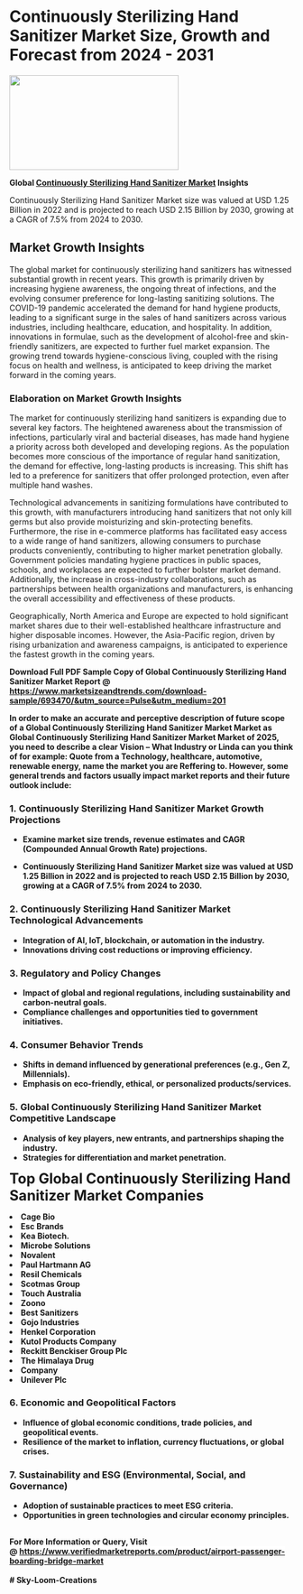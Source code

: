 <H1>Continuously Sterilizing Hand Sanitizer Market Size, Growth and Forecast from 2024 - 2031</H1><img class="aligncenter size-medium wp-image-584254" src="https://thirdeyenews.in/wp-content/uploads/2024/09/Global-Market-Research-300x168.jpeg" alt="" width="300" height="168" /><p><strong>Global&nbsp;<a href="https://www.marketsizeandtrends.com/download-sample/693470/&amp;utm_source=Pulse&amp;utm_medium=201">Continuously Sterilizing Hand Sanitizer Market</a> Insights</strong></p><p>Continuously Sterilizing Hand Sanitizer Market size was valued at USD 1.25 Billion in 2022 and is projected to reach USD 2.15 Billion by 2030, growing at a CAGR of 7.5% from 2024 to 2030.</p><p><h2>Market Growth Insights</h2> <p>The global market for continuously sterilizing hand sanitizers has witnessed substantial growth in recent years. This growth is primarily driven by increasing hygiene awareness, the ongoing threat of infections, and the evolving consumer preference for long-lasting sanitizing solutions. The COVID-19 pandemic accelerated the demand for hand hygiene products, leading to a significant surge in the sales of hand sanitizers across various industries, including healthcare, education, and hospitality. In addition, innovations in formulae, such as the development of alcohol-free and skin-friendly sanitizers, are expected to further fuel market expansion. The growing trend towards hygiene-conscious living, coupled with the rising focus on health and wellness, is anticipated to keep driving the market forward in the coming years.</p> <p><strong></strong></p> <h3>Elaboration on Market Growth Insights</h3> <p>The market for continuously sterilizing hand sanitizers is expanding due to several key factors. The heightened awareness about the transmission of infections, particularly viral and bacterial diseases, has made hand hygiene a priority across both developed and developing regions. As the population becomes more conscious of the importance of regular hand sanitization, the demand for effective, long-lasting products is increasing. This shift has led to a preference for sanitizers that offer prolonged protection, even after multiple hand washes.</p> <p>Technological advancements in sanitizing formulations have contributed to this growth, with manufacturers introducing hand sanitizers that not only kill germs but also provide moisturizing and skin-protecting benefits. Furthermore, the rise in e-commerce platforms has facilitated easy access to a wide range of hand sanitizers, allowing consumers to purchase products conveniently, contributing to higher market penetration globally. Government policies mandating hygiene practices in public spaces, schools, and workplaces are expected to further bolster market demand. Additionally, the increase in cross-industry collaborations, such as partnerships between health organizations and manufacturers, is enhancing the overall accessibility and effectiveness of these products.</p> <p>Geographically, North America and Europe are expected to hold significant market shares due to their well-established healthcare infrastructure and higher disposable incomes. However, the Asia-Pacific region, driven by rising urbanization and awareness campaigns, is anticipated to experience the fastest growth in the coming years.</p> <p><strong></p><p><span class=""><strong>Download Full PDF Sample Copy of Global Continuously Sterilizing Hand Sanitizer Market Report</strong> @ <a href="https://www.marketsizeandtrends.com/download-sample/693470/&amp;utm_source=Pulse&amp;utm_medium=201" target="_blank">https://www.marketsizeandtrends.com/download-sample/693470/&amp;utm_source=Pulse&amp;utm_medium=201</a></span></p><p>In order to make an accurate and perceptive description of future scope of a Global&nbsp;Continuously Sterilizing Hand Sanitizer Market Market as Global&nbsp;Continuously Sterilizing Hand Sanitizer Market Market of 2025, you need to describe a clear Vision &ndash; What Industry or Linda can you think of for example: Quote from a Technology, healthcare, automotive, renewable energy, name the market you are Reffering to. However, some general trends and factors usually impact market reports and their future outlook include:</p><h3>1.&nbsp;<strong>Continuously Sterilizing Hand Sanitizer Market Growth Projections</strong></h3><ul><li>Examine market size trends, revenue estimates and CAGR (Compounded Annual Growth Rate) projections.</li><li><p>Continuously Sterilizing Hand Sanitizer Market size was valued at USD 1.25 Billion in 2022 and is projected to reach USD 2.15 Billion by 2030, growing at a CAGR of 7.5% from 2024 to 2030.</p></li></ul><h3>2.&nbsp;<strong>Continuously Sterilizing Hand Sanitizer Market Technological Advancements</strong></h3><ul><li>Integration of AI, IoT, blockchain, or automation in the industry.</li><li>Innovations driving cost reductions or improving efficiency.</li></ul><h3>3.&nbsp;<strong>Regulatory and Policy Changes</strong></h3><ul><li>Impact of global and regional regulations, including sustainability and carbon-neutral goals.</li><li>Compliance challenges and opportunities tied to government initiatives.</li></ul><h3>4.&nbsp;<strong>Consumer Behavior Trends</strong></h3><ul><li>Shifts in demand influenced by generational preferences (e.g., Gen Z, Millennials).</li><li>Emphasis on eco-friendly, ethical, or personalized products/services.</li></ul><h3>5.&nbsp;<strong>Global Continuously Sterilizing Hand Sanitizer Market Competitive Landscape</strong></h3><ul><li>Analysis of key players, new entrants, and partnerships shaping the industry.</li><li>Strategies for differentiation and market penetration.</li></ul><p data-pm-slice="1 1 []"><span style="color: inherit; font-family: inherit; font-size: 25px;">Top Global Continuously Sterilizing Hand Sanitizer Market Companies</span></p><div class="" data-test-id=""><p><li>Cage Bio</li><li> Esc Brands</li><li> Kea Biotech.</li><li> Microbe Solutions</li><li> Novalent</li><li> Paul Hartmann AG</li><li> Resil Chemicals</li><li> Scotmas Group</li><li> Touch Australia</li><li> Zoono</li><li> Best Sanitizers</li><li> Gojo Industries</li><li> Henkel Corporation</li><li> Kutol Products Company</li><li> Reckitt Benckiser Group Plc</li><li> The Himalaya Drug</li><li> Company</li><li> Unilever Plc</li></p></div><h3>6.&nbsp;<strong>Economic and Geopolitical Factors</strong></h3><ul><li>Influence of global economic conditions, trade policies, and geopolitical events.</li><li>Resilience of the market to inflation, currency fluctuations, or global crises.</li></ul><h3>7.&nbsp;<strong>Sustainability and ESG (Environmental, Social, and Governance)</strong></h3><ul><li>Adoption of sustainable practices to meet ESG criteria.</li><li>Opportunities in green technologies and circular economy principles.</li></ul><h2><strong style="font-size: 14px;">For More Information or Query, Visit @&nbsp;</strong><a style="background-color: #ffffff; font-size: 14px;" href="https://www.marketsizeandtrends.com/report/continuously-sterilizing-hand-sanitizer-market/" target="_blank">https://www.verifiedmarketreports.com/product/airport-passenger-boarding-bridge-market</a></h2># Sky-Loom-Creations
